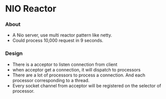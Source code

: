 # NIO Reactor

### About
- A Nio server, use multi reactor pattern like netty.
- Could process 10,000 request in 9 seconds.

### Design
- There is a acceptor to listen connection from client
- when acceptor get a connection, it will dispatch to processors
- There are a lot of processors to process a connection. And each processor corresponding to a thread.
- Every socket channel from acceptor will be registered on the selector of processor. 
